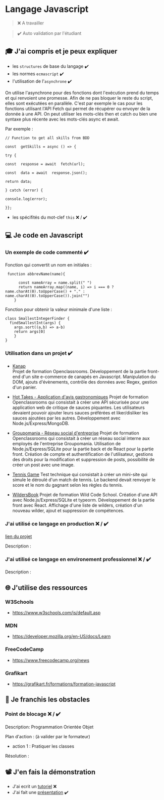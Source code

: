 # Langage Javascript

> ❌ A travailler

> ✔️ Auto validation par l'étudiant

## 🎓 J'ai compris et je peux expliquer

- les `structures` de base du langage ✔️
- les normes `ecmascript` ✔️
- l'utilisation de l'`asynchrone` ✔️

On utilise l'asynchrone pour des fonctions dont l'exécution prend du temps et qui renvoient une promesse. Afin de ne pas bloquer le reste du script, elles sont exécutées en parallèle.  C'est par exemple le cas pour les fonctions utilisant l'API Fetch qui permet de récupérer ou envoyer de la donnée à une API.
On peut utiliser les mots-clés then et catch ou bien une syntaxe plus récente avec les mots-clés async et await.

Par exemple : 

    // Function to get all skills from BDD
    
    const  getSkills = async () => {
    
    try {
    
    const  response = await  fetch(url);
    
    const  data = await  response.json();
    
    return data;
    
    } catch (error) {
    
    console.log(error);
    
    }};
- les spécifités du mot-clef `this` ❌ / ✔️

## 💻 Je code en Javascript
### Un exemple de code commenté  ✔️

  Fonction qui convertit un nom en initiales :
       
     function abbrevName(name){
        
          const nameArray = name.split(" ")
          return nameArray.map((name, i) => i === 0 ? name.charAt(0).toUpperCase() + "." : name.charAt(0).toUpperCase()).join("")
        }


Fonction pour obtenir la valeur minimale d'une liste : 

    class SmallestIntegerFinder {
      findSmallestInt(args) {
        args.sort((a,b) => a-b)
        return args[0]
        }
    }


### Utilisation dans un projet  ✔️

 - [Kanap](https://github.com/sofrdr/P5--Kanap)   
   Projet de formation Openclassrooms. Développement de la
   partie front-end d'un site e-commerce de canapés en Javascript.
   Manipulation du DOM, ajouts d'évènements, contrôle des données avec
   Regex, gestion d'un panier.
   
 - [ Hot Takes - Application d'avis gastronomiques](https://github.com/sofrdr/P6-Piiquante) 
Projet de formation Openclassrooms qui consistait à créer une API sécurisée pour une application web de critique de sauces piquantes. Les utilisateurs devaient pouvoir ajouter leurs sauces préférées et liker/disliker les sauces ajoutées par les autres. Développement avec Node.js/Express/MongoDB.

- [ Groupomania - Réseau social d'entreprise](https://github.com/sofrdr/P7-Groupomania)
Projet de formation Openclassrooms qui consistait à créer un réseau social interne aux employés de l'entreprise Groupomania. Utilisation de Node.js/Express/SQLite pour la partie back et de React pour la partie front. Création de compte et authentification de l'utilisateur, gestions des droits pour la modification et suppression de posts, possibilité de créer un post avec une image. 

- [ Tennis Game](https://github.com/sofrdr/WeCount-tennis-project)
Test technique qui consistait à créer un mini-site qui simule le déroulé d'un match de tennis. Le backend devait renvoyer le score et le nom du gagnant selon les règles du tennis.

- [ WildersBook](https://github.com/sofrdr/wilders-book)
Projet de formation Wild Code School. Création d'une API avec Node.js/Express/SQLite et typeorm. Développement de la partie front avec React. Affichage d'une liste de wilders, création d'un nouveau wilder, ajout et suppression de compétences. 

### J'ai utilisé ce langage en production ❌ / ✔️

[lien du projet](...)

Description :

### J'ai utilisé ce langage en environement professionnel ❌ / ✔️

Description :


## 🌐 J'utilise des ressources

### W3Schools

- https://www.w3schools.com/js/default.asp

### MDN

- https://developer.mozilla.org/en-US/docs/Learn

### FreeCodeCamp

- https://www.freecodecamp.org/news

### Grafikart

- https://grafikart.fr/formations/formation-javascript


## 🚧 Je franchis les obstacles

### Point de blocage ❌ / ✔️

Description: Programmation Orientée Objet

Plan d'action : (à valider par le formateur)

- action 1 : Pratiquer les classes


Résolution :

## 📽️ J'en fais la démonstration

- J'ai ecrit un [tutoriel](...) ❌ 
- J'ai fait une [présentation](...) ✔️

